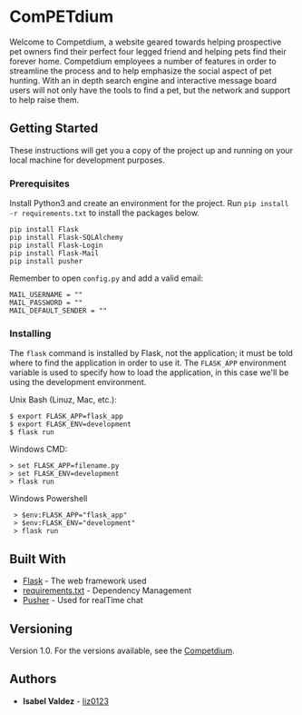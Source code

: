 # ComPETdium

Welcome to Competdium, a website geared towards helping prospective pet owners find their perfect four legged friend and helping pets find their forever home.  Competdium employees a number of features in order to streamline the process and to help emphasize the social aspect of pet hunting.  With an in depth search engine and interactive message board users will not only have the tools to find a pet, but the network and support to help raise them.

## Getting Started

These instructions will get you a copy of the project up and running on your local machine for development purposes.

### Prerequisites

Install Python3 and create an environment for the project. Run `pip install -r requirements.txt` to install the packages below.  

```
pip install Flask
pip install Flask-SQLAlchemy
pip install Flask-Login
pip install Flask-Mail
pip install pusher

```
Remember to open `config.py` and add a valid email:
```
MAIL_USERNAME = ""
MAIL_PASSWORD = ""
MAIL_DEFAULT_SENDER = ""
```

### Installing 
The `flask` command is installed by Flask, not the application; it must be told where to find the application in order to use it. The `FLASK_APP` environment variable is used to specify how to load the application, in this case we'll be using the development environment.  

Unix Bash (Linuz, Mac, etc.):
```
$ export FLASK_APP=flask_app
$ export FLASK_ENV=development
$ flask run
```
Windows CMD:
```
> set FLASK_APP=filename.py
> set FLASK_ENV=development
> flask run
```

Windows Powershell
```
 > $env:FLASK_APP="flask_app"
 > $env:FLASK_ENV="development" 
 > flask run
```

## Built With

* [Flask](https://flask.palletsprojects.com/en/1.1.x/quickstart/) - The web framework used
* [requirements.txt](https://github.com/liz0123/Competdium/blob/main/requirements.txt) - Dependency Management
* [Pusher](https://pusher.com/) - Used for realTime chat

## Versioning 
Version 1.0. For the versions available, see the [Competdium](https://github.com/liz0123/Competdium). 

## Authors

* **Isabel Valdez** - [liz0123](https://github.com/liz0123)
